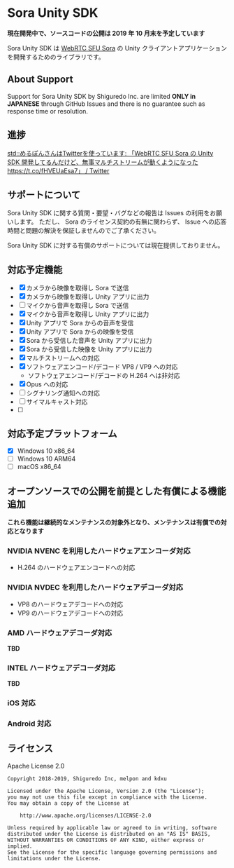 # Sora Unity SDK

**現在開発中で、ソースコードの公開は 2019 年 10 月末を予定しています**

Sora Unity SDK は [WebRTC SFU Sora](https://sora.shiguredo.jp/) の Unity クライアントアプリケーションを開発するためのライブラリです。

## About Support

Support for Sora Unity SDK by Shiguredo Inc. are limited **ONLY in JAPANESE** through GitHub Issues and there is no guarantee such as response time or resolution.

## 進捗

[std::めるぽんさんはTwitterを使っています: 「WebRTC SFU Sora の Unity SDK 開発してるんだけど、無事マルチストリームが動くようになった https://t\.co/fHVEUaEsa7」 / Twitter](https://twitter.com/melponn/status/1185869961811513346?s=20)

## サポートについて

Sora Unity SDK に関する質問・要望・バグなどの報告は Issues の利用をお願いします。
ただし、 Sora のライセンス契約の有無に関わらず、 Issue への応答時間と問題の解決を保証しませんのでご了承ください。

Sora Unity SDK に対する有償のサポートについては現在提供しておりません。

## 対応予定機能

- [x] カメラから映像を取得し Sora で送信
- [x] カメラから映像を取得し Unity アプリに出力
- [ ] マイクから音声を取得し Sora で送信
- [x] マイクから音声を取得し Unity アプリに出力
- [x] Unity アプリで Sora からの音声を受信
- [x] Unity アプリで Sora からの映像を受信
- [x] Sora から受信した音声を Unity アプリに出力
- [x] Sora から受信した映像を Unity アプリに出力
- [x] マルチストリームへの対応
- [x] ソフトウェアエンコード/デコード VP8 / VP9 への対応
    - ソフトウェアエンコード/デコードの H.264 へは非対応
- [x] Opus への対応
- [ ] シグナリング通知への対応
- [ ] サイマルキャスト対応
- [ ] 

## 対応予定プラットフォーム

- [x] Windows 10 x86_64
- [ ] Windows 10 ARM64
- [ ] macOS x86_64

## オープンソースでの公開を前提とした有償による機能追加

**これら機能は継続的なメンテナンスの対象外となり、メンテナンスは有償での対応となります**

### NVIDIA NVENC を利用したハードウェアエンコーダ対応

- H.264 のハードウェアエンコードへの対応

### NVIDIA NVDEC を利用したハードウェアデコーダ対応

- VP8 のハードウェアデコードへの対応
- VP9 のハードウェアデコードへの対応

### AMD ハードウェアデコーダ対応

**TBD**

### INTEL ハードウェアデコーダ対応

**TBD**

### iOS 対応

### Android 対応

## ライセンス

Apache License 2.0

```
Copyright 2018-2019, Shiguredo Inc, melpon and kdxu

Licensed under the Apache License, Version 2.0 (the "License");
you may not use this file except in compliance with the License.
You may obtain a copy of the License at

    http://www.apache.org/licenses/LICENSE-2.0

Unless required by applicable law or agreed to in writing, software
distributed under the License is distributed on an "AS IS" BASIS,
WITHOUT WARRANTIES OR CONDITIONS OF ANY KIND, either express or implied.
See the License for the specific language governing permissions and
limitations under the License.
```

